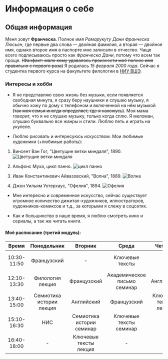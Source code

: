 # Информация о себе

## Общая информация
Меня зовут **Франческа**. Полное имя _Рамарукуту Дани Франческа Люсьен_, где первые два слова — двойная фамилия, а вторая — двойное имя, однако второе имя в паспорте мне записали в отчество. Чаще всего подписываюсь просто как _Франческа Дани_, потому что всем так проще. ~~(Фанфакт: мало кому удавалось произнести моё полное имя правильно с первого раза)~~ Я родилась *15 февраля 2000 года*. Сейчас я студентка первого курса на факультете филологии в [НИУ ВШЭ](https://www.hse.ru/ "HSE").


### Интересы и хобби
+ Я не представляю свою жизнь без музыки, если появляется свободная минута, я сразу беру наушники и слушаю музыку, я обычно хожу по дому с телефоном и включенной на нём музыкой ~~(так моя семья иногда определяет, где я нахожусь)~~. Моя мама говорит, что я не слушаю музыку, только когда сплю. Я меломан, слушаю буквально все жанры и стили. Люблю петь и играть на укулеле.
- Люблю рисовать и интересуюсь искусством. Мои любимые художники (+любимые работы):
 1. Винсент Ван Гог, "Цветущие ветки миндаля", 1890.
 ![Цветущие ветки миндаля](http://safiullin.su/wp-content/uploads/2015/12/Vinsent-Van-Gog-Vincent-Van-Gogh-TSvetushhij-mindal-Almond-Blossom-1890-75.jpg)
 
 2. Альфонс Муха, цикл панно.
 ![цикл панно](http://www.izuminki.com/images/xudozhnik-alfons-muxa-master-iskusstva-dlya-vsex-2/26.jpg)
 
 3. Иван Константинович Айвазовский, "Волна", 1889.
 ![Волна](http://static1.repo.aif.ru/1/23/441099/ab750433e8ad58060f932f554c70a03a.jpg)
 
 4. Джон Уильям Уотерхаус, "Офелия", 1894.
 ![Офелия](https://upload.wikimedia.org/wikipedia/commons/4/4f/Ophelia_1894.jpg)
   
   - Мне интересно и современное искусство, сейчас существует огромное количество дижитал-художников, иллюстраторов, художников-комиксов и т.д., за которыми я слежу в соцсетях.
* Как и большинство в наше время, я люблю смотреть кино и сериалы, а так же читать книги.




#### Моё расписание (третий модуль):
Время|Понедельник|Вторник|Среда|Четверг|Пятница
:---:|:---:|:---:|:---:|:---:|:---:
10:30-11:50|Французский|-|Ключевые тексты|-|Цифровая грамотнось лекция
12:10-13:30|Филология лекция|Французский|Академическое письмо семинар|Английский|Филология семинар
13:40-15:00|Семиотика истории лекция|Английский|Французский|Ключевые тексты лекция|Цифровая грамотность семинар
15:10-16:30|НИС|Семиотика истории семинар|Ключевые тексты семинар|-|-
16:40-18:00|-|Ключевые тексты лекция|-|-|-
